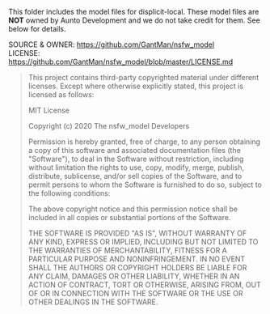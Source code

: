 This folder includes the model files for displicit-local. These model files are **NOT** owned by Aunto Development and we do not take credit for them. See below for details.    

SOURCE & OWNER: https://github.com/GantMan/nsfw_model    
LICENSE: https://github.com/GantMan/nsfw_model/blob/master/LICENSE.md    

> This project contains third-party copyrighted material under different licenses. Except where otherwise explicitly stated, this project is licensed as follows:
>
> MIT License
> 
> Copyright (c) 2020 The nsfw_model Developers
> 
> Permission is hereby granted, free of charge, to any person obtaining a copy of this software and associated documentation files (the "Software"), to deal in the Software without restriction, including without limitation the rights to use, copy, modify, merge, publish, distribute, sublicense, and/or sell copies of the Software, and to permit persons to whom the Software is furnished to do so, subject to the following conditions:
> 
> The above copyright notice and this permission notice shall be included in all copies or substantial portions of the Software.
> 
> THE SOFTWARE IS PROVIDED "AS IS", WITHOUT WARRANTY OF ANY KIND, EXPRESS OR IMPLIED, INCLUDING BUT NOT LIMITED TO THE WARRANTIES OF MERCHANTABILITY, FITNESS FOR A PARTICULAR PURPOSE AND NONINFRINGEMENT. IN NO EVENT SHALL THE AUTHORS OR COPYRIGHT HOLDERS BE LIABLE FOR ANY CLAIM, DAMAGES OR OTHER LIABILITY, WHETHER IN AN ACTION OF CONTRACT, TORT OR OTHERWISE, ARISING FROM, OUT OF OR IN CONNECTION WITH THE SOFTWARE OR THE USE OR OTHER DEALINGS IN THE SOFTWARE.
